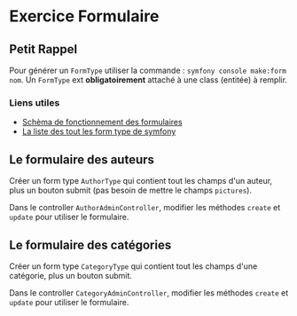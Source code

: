 # Exercice Formulaire

## Petit Rappel

Pour générer un `FormType` utiliser la commande : `symfony console make:form nom`.
Un `FormType` ext **obligatoirement** attaché à une class (entitée) à remplir.

### Liens utiles

- [Schèma de fonctionnement des formulaires](https://github.com/Djeg/formation-symfony/blob/session/21-03-22.25-03-22/doc/Form.png)
- [La liste des tout les form type de symfony](https://symfony.com/doc/current/reference/forms/types.html)

## Le formulaire des auteurs

Créer un form type `AuthorType` qui contient tout les champs
d'un auteur, plus un bouton submit (pas besoin de mettre le champs
`pictures`).

Dans le controller `AuthorAdminController`, modifier les méthodes
`create` et `update` pour utiliser le formulaire.

## Le formulaire des catégories

Créer un form type `CategoryType` qui contient tout les champs
d'une catégorie, plus un bouton submit.

Dans le controller `CategoryAdminController`, modifier les méthodes
`create` et `update` pour utiliser le formulaire.
